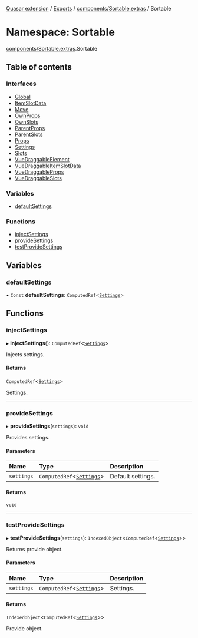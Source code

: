 [Quasar extension](../index.md) / [Exports](../modules.md) / [components/Sortable.extras](components_Sortable_extras.md) / Sortable

# Namespace: Sortable

[components/Sortable.extras](components_Sortable_extras.md).Sortable

## Table of contents

### Interfaces

- [Global](../interfaces/components_Sortable_extras.Sortable.Global.md)
- [ItemSlotData](../interfaces/components_Sortable_extras.Sortable.ItemSlotData.md)
- [Move](../interfaces/components_Sortable_extras.Sortable.Move.md)
- [OwnProps](../interfaces/components_Sortable_extras.Sortable.OwnProps.md)
- [OwnSlots](../interfaces/components_Sortable_extras.Sortable.OwnSlots.md)
- [ParentProps](../interfaces/components_Sortable_extras.Sortable.ParentProps.md)
- [ParentSlots](../interfaces/components_Sortable_extras.Sortable.ParentSlots.md)
- [Props](../interfaces/components_Sortable_extras.Sortable.Props.md)
- [Settings](../interfaces/components_Sortable_extras.Sortable.Settings.md)
- [Slots](../interfaces/components_Sortable_extras.Sortable.Slots.md)
- [VueDraggableElement](../interfaces/components_Sortable_extras.Sortable.VueDraggableElement.md)
- [VueDraggableItemSlotData](../interfaces/components_Sortable_extras.Sortable.VueDraggableItemSlotData.md)
- [VueDraggableProps](../interfaces/components_Sortable_extras.Sortable.VueDraggableProps.md)
- [VueDraggableSlots](../interfaces/components_Sortable_extras.Sortable.VueDraggableSlots.md)

### Variables

- [defaultSettings](components_Sortable_extras.Sortable.md#defaultsettings)

### Functions

- [injectSettings](components_Sortable_extras.Sortable.md#injectsettings)
- [provideSettings](components_Sortable_extras.Sortable.md#providesettings)
- [testProvideSettings](components_Sortable_extras.Sortable.md#testprovidesettings)

## Variables

### defaultSettings

• `Const` **defaultSettings**: `ComputedRef`<[`Settings`](../interfaces/components_Sortable_extras.Sortable.Settings.md)\>

## Functions

### injectSettings

▸ **injectSettings**(): `ComputedRef`<[`Settings`](../interfaces/components_Sortable_extras.Sortable.Settings.md)\>

Injects settings.

#### Returns

`ComputedRef`<[`Settings`](../interfaces/components_Sortable_extras.Sortable.Settings.md)\>

Settings.

___

### provideSettings

▸ **provideSettings**(`settings`): `void`

Provides settings.

#### Parameters

| Name | Type | Description |
| :------ | :------ | :------ |
| `settings` | `ComputedRef`<[`Settings`](../interfaces/components_Sortable_extras.Sortable.Settings.md)\> | Default settings. |

#### Returns

`void`

___

### testProvideSettings

▸ **testProvideSettings**(`settings`): `IndexedObject`<`ComputedRef`<[`Settings`](../interfaces/components_Sortable_extras.Sortable.Settings.md)\>\>

Returns provide object.

#### Parameters

| Name | Type | Description |
| :------ | :------ | :------ |
| `settings` | `ComputedRef`<[`Settings`](../interfaces/components_Sortable_extras.Sortable.Settings.md)\> | Settings. |

#### Returns

`IndexedObject`<`ComputedRef`<[`Settings`](../interfaces/components_Sortable_extras.Sortable.Settings.md)\>\>

Provide object.
